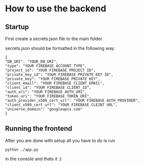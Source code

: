 # How to use the backend

## Startup
First create a secrets.json file to the main folder.

secrets.json should be formatted in the following way:

      

    {
    "DB_URI": "YOUR_DB_URI",
    "type": "YOUR FIREBASE ACCOUNT TYPE",
    "project_id": "YOUR FIREBASE PROJECT ID",
    "private_key_id": "YOUR FIREBASE PRIVATE KEY ID",
    "private_key": "YOUR FIREBASE PRIVATE KEY",
    "client_email": "YOUR FIREBASE CLIENT_EMAIL",
    "client_id": "YOUR FIREBASE CLIENT_ID",
    "auth_uri": "YOUR FIREBASE AUTH_URI",
    "token_uri": "YOUR FIREBASE TOKEN_URI",
    "auth_provider_x509_cert_url": "YOUR FIREBASE AUTH_PROVIDER",
    "client_x509_cert_url": "YOUR FIREBASE CLEINT URL",
    "universe_domain": "googleapis.com"
    }

## Running the frontend

After you are done with setup all you have to do is run

    python ./app.py
in the console and thats it :)
